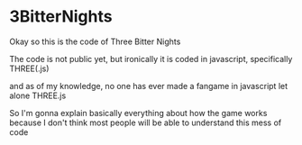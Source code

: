 # 3BitterNights
Okay so this is the code of Three Bitter Nights

The code is not public yet, but ironically it is coded in javascript, specifically THREE(.js)

and as of my knowledge, no one has ever made a fangame in javascript let alone THREE.js 

So I'm gonna explain basically everything about how the game works because I don't think most people will be able to understand
this mess of code

